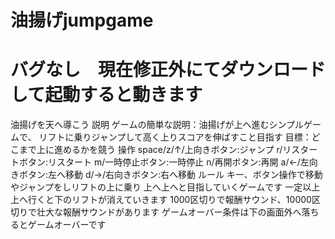 # 油揚げjumpgame
# バグなし　現在修正外にてダウンロードして起動すると動きます
油揚げを天へ導こう
説明
ゲームの簡単な説明：油揚げが上へ進むシンプルゲームで、
リフトに乗りジャンプして高く上りスコアを伸ばすこと目指す
目標：どこまで上に進めるかを競う
操作
space/z/↑/上向きボタン:ジャンプ
r/リスタートボタン:リスタート
m/一時停止ボタン:一時停止
n/再開ボタン:再開
a/←/左向きボタン:左へ移動
d/→/右向きボタン:右へ移動
ルール
キー、ボタン操作で移動やジャンプをしリフトの上に乗り
上へ上へと目指していくゲームです
一定以上上へ行くと下のリフトが消えていきます
1000区切りで報酬サウンド、10000区切りで壮大な報酬サウンドがあります
ゲームオーバー条件は下の画面外へ落ちるとゲームオーバーです

